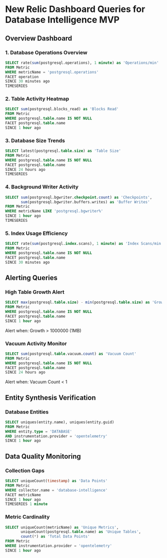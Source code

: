 # New Relic Dashboard Queries for Database Intelligence MVP

## Overview Dashboard

### 1. Database Operations Overview
```sql
SELECT rate(sum(postgresql.operations), 1 minute) as 'Operations/min' 
FROM Metric 
WHERE metricName = 'postgresql.operations' 
FACET operation 
SINCE 30 minutes ago 
TIMESERIES
```

### 2. Table Activity Heatmap
```sql
SELECT sum(postgresql.blocks_read) as 'Blocks Read' 
FROM Metric 
WHERE postgresql.table.name IS NOT NULL 
FACET postgresql.table.name 
SINCE 1 hour ago
```

### 3. Database Size Trends
```sql
SELECT latest(postgresql.table.size) as 'Table Size' 
FROM Metric 
WHERE postgresql.table.name IS NOT NULL 
FACET postgresql.table.name 
SINCE 24 hours ago 
TIMESERIES
```

### 4. Background Writer Activity
```sql
SELECT sum(postgresql.bgwriter.checkpoint.count) as 'Checkpoints',
       sum(postgresql.bgwriter.buffers.writes) as 'Buffer Writes'
FROM Metric 
WHERE metricName LIKE 'postgresql.bgwriter%' 
SINCE 1 hour ago 
TIMESERIES
```

### 5. Index Usage Efficiency
```sql
SELECT rate(sum(postgresql.index.scans), 1 minute) as 'Index Scans/min' 
FROM Metric 
WHERE postgresql.table.name IS NOT NULL 
FACET postgresql.table.name 
SINCE 30 minutes ago
```

## Alerting Queries

### High Table Growth Alert
```sql
SELECT max(postgresql.table.size) - min(postgresql.table.size) as 'Growth' 
FROM Metric 
WHERE postgresql.table.name IS NOT NULL 
FACET postgresql.table.name 
SINCE 1 hour ago
```
Alert when: Growth > 1000000 (1MB)

### Vacuum Activity Monitor
```sql
SELECT sum(postgresql.table.vacuum.count) as 'Vacuum Count' 
FROM Metric 
WHERE postgresql.table.name IS NOT NULL 
FACET postgresql.table.name 
SINCE 24 hours ago
```
Alert when: Vacuum Count < 1

## Entity Synthesis Verification

### Database Entities
```sql
SELECT uniques(entity.name), uniques(entity.guid) 
FROM Metric 
WHERE entity.type = 'DATABASE' 
AND instrumentation.provider = 'opentelemetry' 
SINCE 1 hour ago
```

## Data Quality Monitoring

### Collection Gaps
```sql
SELECT uniqueCount(timestamp) as 'Data Points' 
FROM Metric 
WHERE collector.name = 'database-intelligence' 
FACET metricName 
SINCE 1 hour ago 
TIMESERIES 1 minute
```

### Metric Cardinality
```sql
SELECT uniqueCount(metricName) as 'Unique Metrics',
       uniqueCount(postgresql.table.name) as 'Unique Tables',
       count(*) as 'Total Data Points'
FROM Metric 
WHERE instrumentation.provider = 'opentelemetry' 
SINCE 1 hour ago
```